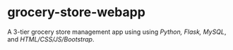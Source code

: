 # grocery-store-webapp
A 3-tier grocery store management app using using *Python, Flask, MySQL*, and *HTML/CSS/JS/Bootstrap*.
